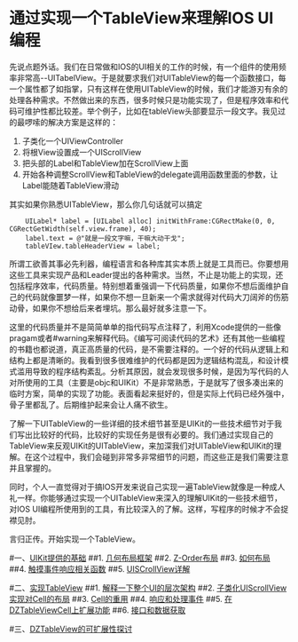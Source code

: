 通过实现一个TableView来理解IOS UI编程
====


先说点题外话。我们在日常做和IOS的UI相关的工作的时候，有一个组件的使用频率非常高--UITabelView。于是就要求我们对UITableView的每一个函数接口，每一个属性都了如指掌，只有这样在使用UITableView的时候，我们才能游刃有余的处理各种需求。不然做出来的东西，很多时候只是功能实现了，但是程序效率和代码可维护性都比较差。举个例子，比如在tableView头部要显示一段文字。我见过的最啰嗦的解决方案是这样的：

1. 子类化一个UIViewController
2. 将根View设置成一个UIScrollView
3. 把头部的Label和TableView加在ScrollView上面
4. 开始各种调整ScrollView和TableView的delegate调用函数里面的参数，让Label能随着TableView滑动

其实如果你熟悉UITableView，那么你几句话就可以搞定

```
    UILabel* label = [UILabel alloc] initWithFrame:CGRectMake(0, 0, CGRectGetWidth(self.view.frame), 40);
    label.text = @"就是一段文字嘛，干嘛大动干戈";
    tableVIew.tableHeaderView = label;
```

所谓工欲善其事必先利器，编程语言和各种库其实本质上就是工具而已。你要想用这些工具来实现产品和Leader提出的各种需求。当然，不止是功能上的实现，还包括程序效率，代码质量。特别想着重强调一下代码质量，如果你不想后面维护自己的代码就像噩梦一样，如果你不想一旦新来一个需求就得对代码大刀阔斧的伤筋动骨，如果你不想给后来者埋坑。那么最好就多注意一下。

这里的代码质量并不是简简单单的指代码写点注释了，利用Xcode提供的一些像pragam或者#warning来解释代码。《编写可阅读代码的艺术》还有其他一些编程的书籍也都说道，真正高质量的代码，是不需要注释的。一个好的代码从逻辑上和结构上都是清晰的。我看到很多很难维护的代码都是因为逻辑结构混乱，和设计模式滥用导致的程序结构紊乱。分析其原因，就会发现很多时候，是因为写代码的人对所使用的工具（主要是objc和UIKit）不是非常熟悉，于是就写了很多凑出来的临时方案，简单的实现了功能。表面看起来挺好的，但是实际上代码已经外强中，骨子里都乱了。后期维护起来会让人痛不欲生。

了解一下UITableView的一些详细的技术细节甚至是UIKit的一些技术细节对于我们写出比较好的代码，比较好的实现任务是很有必要的。我们通过实现自己的TableView来反观UIKit的UITableView，来加深我们对UITableView和UIKit的理解。在这个过程中，我们会碰到非常多非常细节的问题，而这些正是我们需要注意并且掌握的。

同时，个人一直觉得对于搞IOS开发来说自己实现一遍TableView就像是一种成人礼一样。你能够通过实现一个UITableView来深入的理解UIKit的一些技术细节，对IOS UI编程所使用到的工具，有比较深入的了解。这样，写程序的时候才不会捉襟见肘。

言归正传。开始实现一个TableView。


#一、[UIKit提供的基础](articles/Chapter0/summary.md)
##1. [几何布局框架](articles/Chapter0/gemotry.md)
##2. [Z-Order布局](articles/Chapter0/zorder.md)
##3. [如何布局](articles/Chapter0/howlayout.md)
##4. [触摸事件响应相关函数](articles/Chapter0/touch.md)
##5. [UISCrollView详解](articles/Chapter0/scrollview.md)

#二、[实现TableView](articles/Chapter1/summary.md)
##1. [解释一下整个UI的层次架构](articles/Chapter1/gemotry.md)
##2. [子类化UIScrollView实现对Cell的布局](articles/Chapter1/subclassScrollView.md)
##3. [Cell的重用](articles/Chapter1/shareCell.md)
##4. [响应和处理事件](articles/Chapter1/event.md)
##5. [在DZTableViewCell上扩展功能](articles/Chapter1/cell.md)
##6. [接口和数据获取](articles/Chapter1/interface.md)

#三、[DZTableView的可扩展性探讨](articles/Chapter2/summary.md)



 




